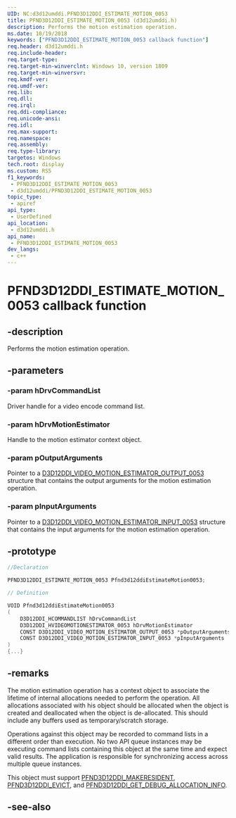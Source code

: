 ```yaml
---
UID: NC:d3d12umddi.PFND3D12DDI_ESTIMATE_MOTION_0053
title: PFND3D12DDI_ESTIMATE_MOTION_0053 (d3d12umddi.h)
description: Performs the motion estimation operation.
ms.date: 10/19/2018
keywords: ["PFND3D12DDI_ESTIMATE_MOTION_0053 callback function"]
req.header: d3d12umddi.h
req.include-header: 
req.target-type: 
req.target-min-winverclnt: Windows 10, version 1809
req.target-min-winversvr: 
req.kmdf-ver: 
req.umdf-ver: 
req.lib: 
req.dll: 
req.irql: 
req.ddi-compliance: 
req.unicode-ansi: 
req.idl: 
req.max-support: 
req.namespace: 
req.assembly: 
req.type-library: 
targetos: Windows
tech.root: display
ms.custom: RS5
f1_keywords:
 - PFND3D12DDI_ESTIMATE_MOTION_0053
 - d3d12umddi/PFND3D12DDI_ESTIMATE_MOTION_0053
topic_type:
 - apiref
api_type:
 - UserDefined
api_location:
 - d3d12umddi.h
api_name:
 - PFND3D12DDI_ESTIMATE_MOTION_0053
dev_langs:
 - c++
---
```


# PFND3D12DDI_ESTIMATE_MOTION_0053 callback function


## -description

Performs the motion estimation operation.

## -parameters

### -param hDrvCommandList

Driver handle for a video encode command list.

### -param hDrvMotionEstimator

Handle to the motion estimator context object.

### -param pOutputArguments

Pointer to a [D3D12DDI_VIDEO_MOTION_ESTIMATOR_OUTPUT_0053](ns-d3d12umddi-d3d12ddi_video_motion_estimator_output_0053.md) structure that contains the output arguments for the motion estimation operation.

### -param pInputArguments

Pointer to a [D3D12DDI_VIDEO_MOTION_ESTIMATOR_INPUT_0053](ns-d3d12umddi-d3d12ddi_video_motion_estimator_input_0053.md) structure that contains the input arguments for the motion estimation operation.

## -prototype

```cpp
//Declaration

PFND3D12DDI_ESTIMATE_MOTION_0053 Pfnd3d12ddiEstimateMotion0053; 

// Definition

VOID Pfnd3d12ddiEstimateMotion0053 
(
	D3D12DDI_HCOMMANDLIST hDrvCommandList
	D3D12DDI_HVIDEOMOTIONESTIMATOR_0053 hDrvMotionEstimator
	CONST D3D12DDI_VIDEO_MOTION_ESTIMATOR_OUTPUT_0053 *pOutputArguments
	CONST D3D12DDI_VIDEO_MOTION_ESTIMATOR_INPUT_0053 *pInputArguments
)
{...}

```

## -remarks

The motion estimation operation has a context object to associate the lifetime of internal allocations needed to perform the operation. All allocations associated with his object should be allocated when the object is created and deallocated when the object is de-allocated. This should include any buffers used as temporary/scratch storage. 

Operations against this object may be recorded to command lists in a different order than execution. No two API queue instances may be executing command lists containing this object at the same time and expect valid results. The application is responsible for synchronizing access across multiple queue instances.

This object must support [PFND3D12DDI_MAKERESIDENT](nc-d3d12umddi-pfnd3d12ddi_makeresident_cb.md), [PFND3D12DDI_EVICT](nc-d3d12umddi-pfnd3d12ddi_evict_cb.md), and [PFND3D12DDI_GET_DEBUG_ALLOCATION_INFO](nc-d3d12umddi-pfnd3d12ddi_get_debug_allocation_info_0012.md).

## -see-also

